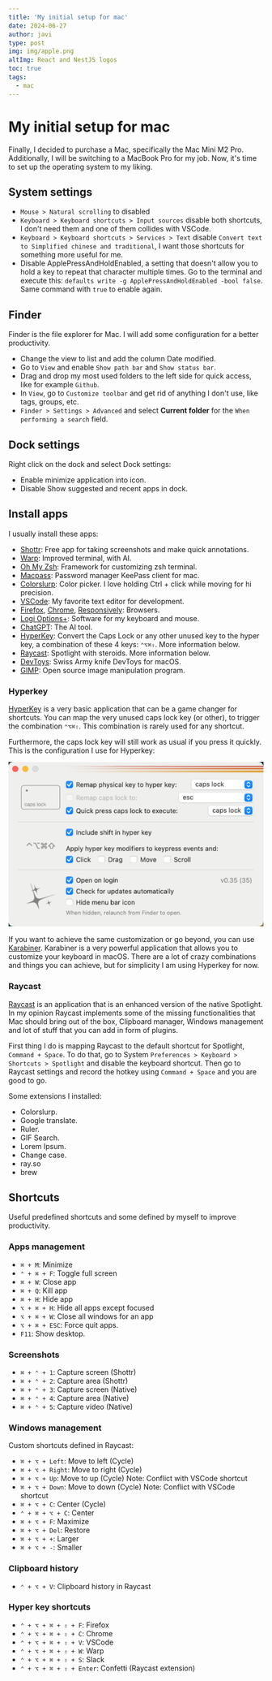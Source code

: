 ```yaml
---
title: 'My initial setup for mac'
date: 2024-06-27
author: javi
type: post
img: img/apple.png
altImg: React and NestJS logos
toc: true
tags:
  - mac
---
```


# My initial setup for mac

Finally, I decided to purchase a Mac, specifically the Mac Mini M2 Pro. Additionally, I will be switching to a MacBook Pro for my job. Now, it's time to set up the operating system to my liking.

## System settings

- `Mouse > Natural scrolling` to disabled
- `Keyboard > Keyboard shortcuts > Input sources` disable both shortcuts, I don't need them and one of them collides with VSCode.
- `Keyboard > Keyboard shortcuts > Services > Text` disable `Convert text to Simplified chinese and traditional`, I want those shortcuts for something more useful for me.
- Disable ApplePressAndHoldEnabled, a setting that doesn't allow you to hold a key to repeat that character multiple times. Go to the terminal and execute this: `defaults write -g ApplePressAndHoldEnabled -bool false`. Same command with `true` to enable again.

## Finder

Finder is the file explorer for Mac. I will add some configuration for a better productivity.

- Change the view to list and add the column Date modified.
- Go to `View` and enable `Show path bar` and `Show status bar`.
- Drag and drop my most used folders to the left side for quick access, like for example `Github`.
- In `View`, go to `Customize toolbar` and get rid of anything I don't use, like tags, groups, etc.
- `Finder > Settings > Advanced` and select **Current folder** for the `When performing a search` field.

## Dock settings

Right click on the dock and select Dock settings:

- Enable minimize application into icon.
- Disable Show suggested and recent apps in dock.

## Install apps

I usually install these apps:

- [Shottr](https://shottr.cc/): Free app for taking screenshots and make quick annotations.
- [Warp](https://www.warp.dev/): Improved terminal, with AI.
- [Oh My Zsh](https://ohmyz.sh/): Framework for customizing zsh terminal.
- [Macpass](https://macpassapp.org/): Password manager KeePass client for mac.
- [Colorslurp](https://colorslurp.com/): Color picker. I love holding Ctrl + click while moving for hi precision.
- [VSCode](https://code.visualstudio.com/download): My favorite text editor for development.
- [Firefox](https://www.mozilla.org/es-ES/firefox/new/), [Chrome](https://www.google.com/intl/es_es/chrome/), [Responsively](https://responsively.app/): Browsers.
- [Logi Options+](https://www.logitech.com/es-es/software/logi-options-plus.html): Software for my keyboard and mouse.
- [ChatGPT](https://openai.com/chatgpt/mac/): The AI tool.
- [HyperKey](https://hyperkey.app/): Convert the Caps Lock or any other unused key to the hyper key, a combination of these 4 keys: `⌃⌥⌘⇧`. More information below.
- [Raycast](https://www.raycast.com/): Spotlight with steroids. More information below.
- [DevToys](https://github.com/DevToys-app/DevToysMac): Swiss Army knife DevToys for macOS.
- [GIMP](https://www.gimp.org/downloads/): Open source image manipulation program.

### Hyperkey

[HyperKey](https://hyperkey.app/) is a very basic application that can be a game changer for shortcuts. You can map the very unused caps lock key (or other), to trigger the combination `⌃⌥⌘⇧`. This combination is rarely used for any shortcut.

Furthermore, the caps lock key will still work as usual if you press it quickly. This is the configuration I use for Hyperkey:

![Hyperkey config](img/hyperkey.png 'Hyperkey config')

If you want to achieve the same customization or go beyond, you can use [Karabiner](https://karabiner-elements.pqrs.org/). Karabiner is a very powerful application that allows you to customize your keyboard in macOS. There are a lot of crazy combinations and things you can achieve, but for simplicity I am using Hyperkey for now.

### Raycast

[Raycast](https://www.raycast.com/) is an application that is an enhanced version of the native Spotlight. In my opinion Raycast implements some of the missing functionalities that Mac should bring out of the box, Clipboard manager, Windows management and lot of stuff that you can add in form of plugins.

First thing I do is mapping Raycast to the default shortcut for Spotlight, `Command + Space`. To do that, go to System `Preferences > Keyboard > Shortcuts > Spotlight` and disable the keyboard shortcut. Then go to Raycast settings and record the hotkey using `Command + Space` and you are good to go.

Some extensions I installed:

- Colorslurp.
- Google translate.
- Ruler.
- GIF Search.
- Lorem Ipsum.
- Change case.
- ray.so
- brew

## Shortcuts

Useful predefined shortcuts and some defined by myself to improve productivity.

### Apps management

- `⌘ + M`: Minimize
- `⌃ + ⌘ + F`: Toggle full screen
- `⌘ + W`: Close app
- `⌘ + Q`: Kill app
- `⌘ + H`: Hide app
- `⌥ + ⌘ + H`: Hide all apps except focused
- `⌥ + ⌘ + W`: Close all windows for an app
- `⌥ + ⌘ + ESC`: Force quit apps.
- `F11`: Show desktop.

### Screenshots

- `⌘ + ⌃ + 1`: Capture screen (Shottr)
- `⌘ + ⌃ + 2`: Capture area (Shottr)
- `⌘ + ⌃ + 3`: Capture screen (Native)
- `⌘ + ⌃ + 4`: Capture area (Native)
- `⌘ + ⌃ + 5`: Capture video (Native)

### Windows management

Custom shortcuts defined in Raycast:

- `⌘ + ⌥ + Left`: Move to left (Cycle)
- `⌘ + ⌥ + Right`: Move to right (Cycle)
- `⌘ + ⌥ + Up`: Move to up (Cycle) Note: Conflict with VSCode shortcut
- `⌘ + ⌥ + Down`: Move to down (Cycle) Note: Conflict with VSCode shortcut
- `⌘ + ⌥ + C`: Center (Cycle)
- `⌃ + ⌘ + ⌥ + C`: Center
- `⌘ + ⌥ + F`: Maximize
- `⌘ + ⌥ + Del`: Restore
- `⌘ + ⌥ + +`: Larger
- `⌘ + ⌥ + -`: Smaller

### Clipboard history

- `⌃ + ⌥ + V`: Clipboard history in Raycast

### Hyper key shortcuts

- `⌃ + ⌥ + ⌘ + ⇧ + F`: Firefox
- `⌃ + ⌥ + ⌘ + ⇧ + C`: Chrome
- `⌃ + ⌥ + ⌘ + ⇧ + V`: VSCode
- `⌃ + ⌥ + ⌘ + ⇧ + W`: Warp
- `⌃ + ⌥ + ⌘ + ⇧ + S`: Slack
- `⌃ + ⌥ + ⌘ + ⇧ + Enter`: Confetti (Raycast extension)
